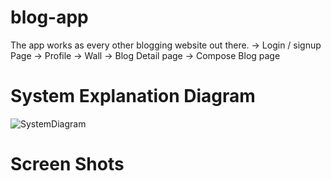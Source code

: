 # blog-app
The app works as every other blogging website out there.
    -> Login / signup Page
    -> Profile
    -> Wall
    -> Blog Detail page
    -> Compose Blog page
    
 # System Explanation Diagram
 
 ![SystemDiagram](https://user-images.githubusercontent.com/44642485/126054614-456f5aba-7b64-4556-acde-ef1600f1967d.jpeg)


 # Screen Shots

 
